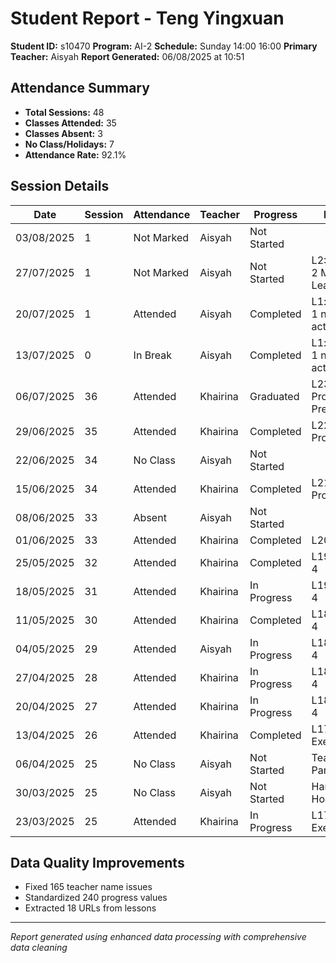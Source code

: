 # Student Report - Teng Yingxuan
**Student ID:** s10470
**Program:** AI-2
**Schedule:** Sunday 14:00 16:00
**Primary Teacher:** Aisyah
**Report Generated:** 06/08/2025 at 10:51

## Attendance Summary
- **Total Sessions:** 48
- **Classes Attended:** 35
- **Classes Absent:** 3
- **No Class/Holidays:** 7
- **Attendance Rate:** 92.1%

## Session Details
| Date | Session | Attendance | Teacher | Progress | Lesson |
|------|---------|------------|---------|----------|---------|
| 03/08/2025 | 1 | Not Marked | Aisyah | Not Started |  |
| 27/07/2025 | 1 | Not Marked | Aisyah | Not Started | L2: Concept 2 Machine Learning |
| 20/07/2025 | 1 | Attended | Aisyah | Completed | L1: concept 1 notes & activity |
| 13/07/2025 | 0 | In Break | Aisyah | Completed | L1: concept 1 notes & activity |
| 06/07/2025 | 36 | Attended | Khairina | Graduated | L23: Final Project Presentation |
| 29/06/2025 | 35 | Attended | Khairina | Completed | L22 Final Project |
| 22/06/2025 | 34 | No Class | Aisyah | Not Started |  |
| 15/06/2025 | 34 | Attended | Khairina | Completed | L21 Final Project  |
| 08/06/2025 | 33 | Absent | Aisyah | Not Started |  |
| 01/06/2025 | 33 | Attended | Khairina | Completed | L20 Quiz 2 |
| 25/05/2025 | 32 | Attended | Khairina | Completed | L19 Project 4 |
| 18/05/2025 | 31 | Attended | Khairina | In Progress | L19 Project 4 |
| 11/05/2025 | 30 | Attended | Khairina | Completed | L18 Project 4 |
| 04/05/2025 | 29 | Attended | Aisyah | In Progress | L18 Project 4 |
| 27/04/2025 | 28 | Attended | Khairina | In Progress | L18 Project 4 |
| 20/04/2025 | 27 | Attended | Khairina | In Progress | L18 Project 4 |
| 13/04/2025 | 26 | Attended | Khairina | Completed | L17 Exercise |
| 06/04/2025 | 25 | No Class | Aisyah | Not Started | Teacher Parent Day |
| 30/03/2025 | 25 | No Class | Aisyah | Not Started | Hari Raya Holiday |
| 23/03/2025 | 25 | Attended | Khairina | In Progress | L17 Exercise |

## Data Quality Improvements
- Fixed 165 teacher name issues
- Standardized 240 progress values
- Extracted 18 URLs from lessons

---
*Report generated using enhanced data processing with comprehensive data cleaning*